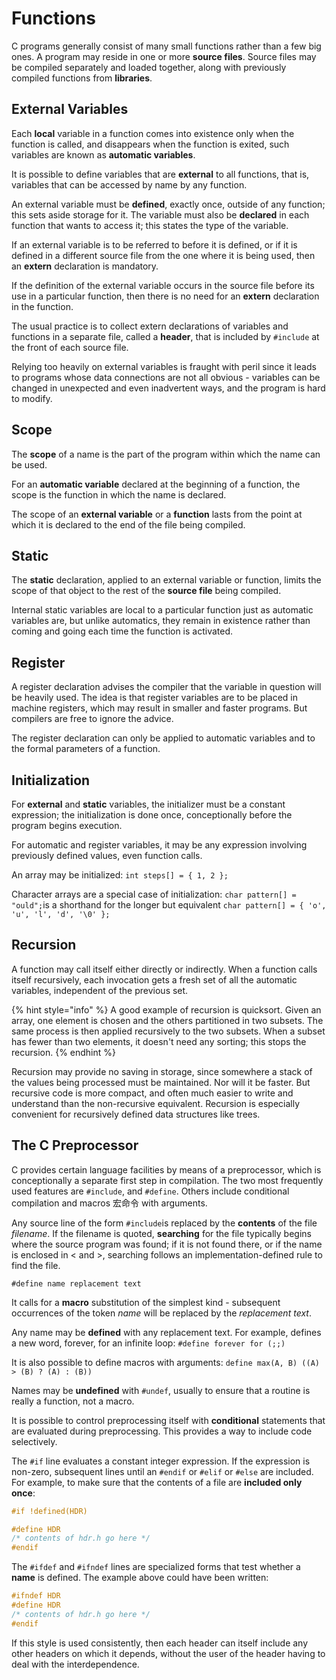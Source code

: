 # Functions

C programs generally consist of many small functions rather than a few big ones. A program may reside in one or more **source files**. Source files may be compiled separately and loaded together, along with previously compiled functions from **libraries**.

## External Variables

Each **local** variable in a function comes into existence only when the function is called, and disappears when the function is exited, such variables are known as **automatic variables**.

It is possible to define variables that are **external** to all functions, that is, variables that can be accessed by name by any function.

An external variable must be **defined**, exactly once, outside of any function; this sets aside storage for it. The variable must also be **declared** in each function that wants to access it; this states the type of the variable.

If an external variable is to be referred to before it is defined, or if it is defined in a different source file from the one where it is being used, then an **extern** declaration is mandatory.

If the definition of the external variable occurs in the source file before its use in a particular function, then there is no need for an **extern** declaration in the function.

The usual practice is to collect extern declarations of variables and functions in a separate file, called a **header**, that is included by `#include` at the front of each source file.

Relying too heavily on external variables is fraught with peril since it leads to programs whose data connections are not all obvious - variables can be changed in unexpected and even inadvertent ways, and the program is hard to modify.

## Scope

The **scope** of a name is the part of the program within which the name can be used.

For an **automatic variable** declared at the beginning of a function, the scope is the function in which the name is declared.

The scope of an **external variable** or a **function** lasts from the point at which it is declared to the end of the file being compiled. 

## Static

The **static** declaration, applied to an external variable or function, limits the scope of that object to the rest of the **source file** being compiled.

Internal static variables are local to a particular function just as automatic variables are, but unlike automatics, they remain in existence rather than coming and going each time the function is activated.

## Register

A register declaration advises the compiler that the variable in question will be heavily used. The idea is that register variables are to be placed in machine registers, which may result in smaller and faster programs. But compilers are free to ignore the advice.

The register declaration can only be applied to automatic variables and to the formal parameters of a function.

## Initialization

For **external** and **static** variables, the initializer must be a constant expression; the initialization is done once, conceptionally before the program begins execution.

For automatic and register variables, it may be any expression involving previously defined values, even function calls.

An array may be initialized: `int steps[] = { 1, 2 };`

Character arrays are a special case of initialization: `char pattern[] = "ould";`is a shorthand for the longer but equivalent `char pattern[] = { 'o', 'u', 'l', 'd', '\0' };`

## Recursion

A function may call itself either directly or indirectly. When a function calls itself recursively, each invocation gets a fresh set of all the automatic variables, independent of the previous set.

{% hint style="info" %}
A good example of recursion is quicksort. Given an array, one element is chosen and the others partitioned in two subsets. The same process is then applied recursively to the two subsets. When a subset has fewer than two elements, it doesn't need any sorting; this stops the recursion.
{% endhint %}

Recursion may provide no saving in storage, since somewhere a stack of the values being processed must be maintained. Nor will it be faster. But recursive code is more compact, and often much easier to write and understand than the non-recursive equivalent. Recursion is especially convenient for recursively defined data structures like trees.

## The C Preprocessor

C provides certain language facilities by means of a preprocessor, which is conceptionally a separate first step in compilation. The two most frequently used features are `#include`, and `#define`. Others include conditional compilation and macros 宏命令 with arguments.

Any source line of the form `#include`is replaced by the **contents** of the file _filename_. If the filename is quoted, **searching** for the file typically begins where the source program was found; if it is not found there, or if the name is enclosed in &lt; and &gt;, searching follows an implementation-defined rule to find the file.

`#define name replacement text`

It calls for a **macro** substitution of the simplest kind - subsequent occurrences of the token _name_ will be replaced by the _replacement text_.

Any name may be **defined** with any replacement text. For example, defines a new word, forever, for an infinite loop: `#define forever for (;;)`

It is also possible to define macros with arguments: `define max(A, B) ((A) > (B) ? (A) : (B))`

Names may be **undefined** with `#undef`, usually to ensure that a routine is really a function, not a macro.

It is possible to control preprocessing itself with **conditional** statements that are evaluated during preprocessing. This provides a way to include code selectively.

The `#if` line evaluates a constant integer expression. If the expression is non-zero, subsequent lines until an `#endif` or `#elif` or `#else` are included. For example, to make sure that the contents of a file are **included only once**:

```c
#if !defined(HDR)
#define HDR
/* contents of hdr.h go here */
#endif
```

The `#ifdef` and `#ifndef` lines are specialized forms that test whether a **name** is defined. The example above could have been written:

```c
#ifndef HDR
#define HDR
/* contents of hdr.h go here */
#endif
```

If this style is used consistently, then each header can itself include any other headers on which it depends, without the user of the header having to deal with the interdependence.

